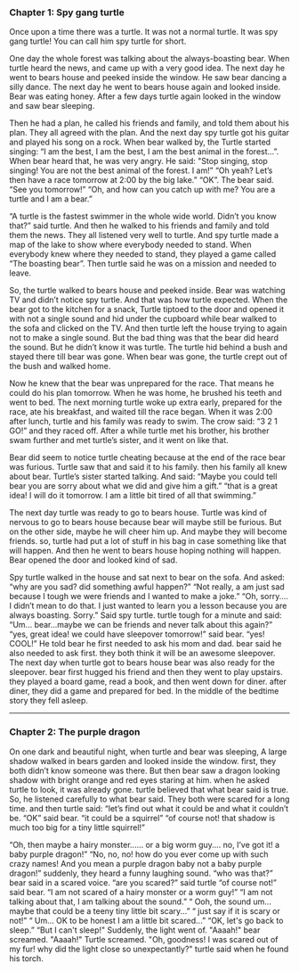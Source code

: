 ### Chapter 1: Spy gang turtle 
Once upon a time there was a turtle. It was not a normal turtle. It was spy gang turtle! You can call him spy turtle for short. 

One day the whole forest was talking about the always-boasting bear. When turtle heard the news, and came up with a very good idea. The next day he went to bears house and peeked inside the window. He saw bear dancing a silly dance. The next day he went to bears house again and looked inside. Bear was eating honey. After a few days turtle again looked in the window and saw bear sleeping.

Then he had a plan, he called his friends and family, and told them about his plan. They all agreed with the plan. And the next day spy turtle got his guitar and played his song on a rock. When bear walked by, the Turtle started singing: “I am the best, I am the best, I am the best animal in the forest...”. When bear heard that, he was very angry. He said: "Stop singing, stop singing! You are not the best animal of the forest. I am!”  “Oh yeah? Let’s then have a race tomorrow at 2:00 by the big lake.” “OK”. The bear said. “See you tomorrow!”  “Oh, and how can you catch up with me? You are a turtle and I am a bear.” 

“A turtle is the fastest swimmer in the whole wide world. Didn’t you know that?” said turtle. And then he walked to his friends and family and told them the news. They all listened very well to turtle. And spy turtle made a map of the lake to show where everybody needed to stand. When everybody knew where they needed to stand, they played a game called “The boasting bear”. Then turtle said he was on a mission and needed to leave.

So, the turtle walked to bears house and peeked inside. Bear was watching TV and didn’t notice spy turtle. And that was how turtle expected. When the bear got to the kitchen for a snack, Turtle tiptoed to the door and opened it with not a single sound and hid under the cupboard while bear walked to the sofa and clicked on the TV. And then turtle left the house trying to again not to make a single sound. But the bad thing was that the bear did heard the sound. But he didn’t know it was turtle. The turtle hid behind a bush and stayed there till bear was gone. When bear was gone, the turtle crept out of the bush and walked home.

 Now he knew that the bear was unprepared for the race. That means he could do his plan tomorrow. When he was home, he brushed his teeth and went to bed. The next morning turtle woke up extra early, prepared for the race, ate his breakfast, and waited till the race began. When it was 2:00 after lunch, turtle and his family was ready to swim. The crow said: “3 2 1 GO!” and they raced off. After a while turtle met his brother, his brother swam further and met turtle’s sister, and it went on like that.
 
 Bear did seem to notice turtle cheating because at the end of the race bear was furious. Turtle saw that and said it to his family. then his family all knew about bear.
 Turtle’s sister started talking. And said: “Maybe you could tell bear you are sorry about what we did and give him a gift.”  “that is a great idea! I will do it tomorrow. I am a little bit tired of all that swimming.”
 
The next day turtle was ready to go to bears house. Turtle was kind of nervous to go to bears house because bear will maybe still be furious. But on the other side, maybe he will cheer him up. And maybe they will become friends. so, turtle had put a lot of stuff in his bag in case something like that will happen. And then he went to bears house hoping nothing will happen. Bear opened the door and looked kind of sad.

Spy turtle walked in the house and sat next to bear on the sofa. And asked: “why are you sad? did something awful happen?” “Not really, a am just sad because I tough we were friends and I wanted to make a joke.”  “Oh, sorry.... I didn’t mean to do that. I just wanted to learn you a lesson because you are always boasting. Sorry.” Said spy turtle. turtle tough for a minute and said: “Um... bear...maybe we can be friends and never talk about this again?”  “yes, great idea! we could have sleepover tomorrow!” said bear. “yes! COOL!” He told bear he first needed to ask his mom and dad. bear said he also needed to ask first. they both think it will be an awesome sleepover. The next day when turtle got to bears house bear was also ready for the sleepover. bear first hugged his friend and then they went to play upstairs. they played a board game, read a book, and then went down for diner. after diner, they did a game and prepared for bed. In the middle of the bedtime story they fell asleep.


---

### Chapter 2: The purple dragon 
On one dark and beautiful night, when turtle and bear was sleeping, A large shadow walked in bears garden and looked inside the window. first, they both didn’t know someone was there. But then bear saw a dragon looking shadow with bright orange and red eyes staring at him. when he asked turtle to look, it was already gone. turtle believed that what bear said is true. So, he listened carefully to what bear said. They both were scared for a long time. and then turtle said: “let’s find out what it could be and what it couldn’t be. “OK” said bear. “it could be a squirrel” “of course not! that shadow is much too big for a tiny little squirrel!” 

“Oh, then maybe a hairy monster...... or a big worm guy.... no, I’ve got it! a baby purple dragon!”  “No, no, no! how do you ever come up with such crazy names!  And you mean a purple dragon baby not a baby purple dragon!” suddenly, they heard a funny laughing sound. “who was that?” bear said in a scared voice. “are you scared?” said turtle “of course not!” said bear. “I am not scared of a hairy monster or a worm guy!” “I am not talking about that, I am talking about the sound.” “ Ooh, the sound um... maybe that could be a teeny tiny little bit scary...” “ just say if it is scary or not!” “ Um... OK to be honest I am a little bit scared...” “OK, let's go back to sleep.” “But I can't sleep!"   Suddenly, the light went of. "Aaaah!" bear screamed. "Aaaah!" Turtle screamed. "Oh, goodness! I was scared out of my fur! why did the light close so unexpectantly?" turtle said when he found his torch.          



